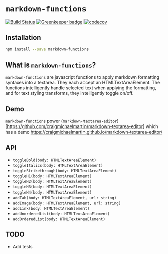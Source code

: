 # `markdown-functions`

[![Build Status](https://travis-ci.org/craigmichaelmartin/markdown-functions.svg?branch=master)](https://travis-ci.org/craigmichaelmartin/markdown-functions)
[![Greenkeeper badge](https://badges.greenkeeper.io/craigmichaelmartin/markdown-functions.svg)](https://greenkeeper.io/)
[![codecov](https://codecov.io/gh/craigmichaelmartin/markdown-functions/branch/master/graph/badge.svg)](https://codecov.io/gh/craigmichaelmartin/markdown-functions)

## Installation

```bash
npm install --save markdown-functions
```

## What is `markdown-functions`?

`markdown-functions` are javascript functions to apply markdown formatting syntaxes into a textarea. They each accept an HTMLTextAreaElement. The functions intelligently handle selected text when applying the formatting, and for text styling transforms, they intelligently toggle on/off.

## Demo

`markdown-functions` power (`markdown-textarea-editor`)[https://github.com/craigmichaelmartin/markdown-textarea-editor] which has a demo https://craigmichaelmartin.github.io/markdown-textarea-editor/

## API

- `toggleBold(body: HTMLTextAreaElement)`
- `toggleItalics(body: HTMLTextAreaElement)`
- `toggleStrikethrough(body: HTMLTextAreaElement)`
- `toggleH1(body: HTMLTextAreaElement)`
- `toggleH2(body: HTMLTextAreaElement)`
- `toggleH3(body: HTMLTextAreaElement)`
- `toggleH4(body: HTMLTextAreaElement)`
- `addTab(body: HTMLTextAreaElement, url: string)`
- `addImage(body: HTMLTextAreaElement, url: string)`
- `addLink(body: HTMLTextAreaElement)`
- `addUnorderedList(body: HTMLTextAreaElement)`
- `addOrderedList(body: HTMLTextAreaElement)`

## TODO

- Add tests
